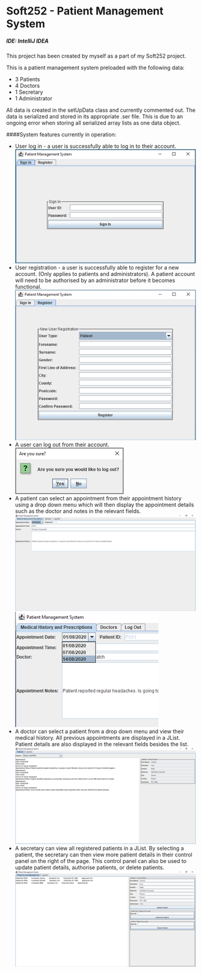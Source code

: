 # Soft252 - Patient Management System
##### IDE: IntelliJ IDEA
This project has been created by myself as a part of my Soft252 project.

This is a patient management system preloaded with the following data:
* 3 Patients
* 4 Doctors
* 1 Secretary
* 1 Administrator

All data is created in the setUpData class and currently commented out. 
The data is serialized and stored in its appropriate .ser file.
This is due to an ongoing error when storing all serialized array lists as one data object.

####System features currently in operation:
* User log in - a user is successfully able to log in to their account.
![](applicationScreenshots/signIn.PNG)
* User registration - a user is successfully able to register for a new account.
(Only applies to patients and administrators). A patient account will need to be
authorised by an administrator before it becomes functional.
![](applicationScreenshots/register.PNG)
* A user can log out from their account.  
![](applicationScreenshots/logout.PNG)
* A patient can select an appointment from their appointment history using a drop down menu
which will then display the appointment details such as the doctor and notes in the relevant fields.
![](applicationScreenshots/patientHistory.PNG)
![](applicationScreenshots/appointments.png)
* A doctor can select a patient from a drop down menu and view their medical history.
All previous appointments are displayed in a JList. Patient details are also displayed in the relevant
fields besides the list.
![](applicationScreenshots/doctorPatientHistory.PNG)
* A secretary can view all registered patients in a JList.
By selecting a patient, the secretary can then view more patient details in their control
panel on the right of the page. This control panel can also be used to update patient
details, authorise patients, or delete patients.
![](applicationScreenshots/secretaryPatientView.PNG)

 